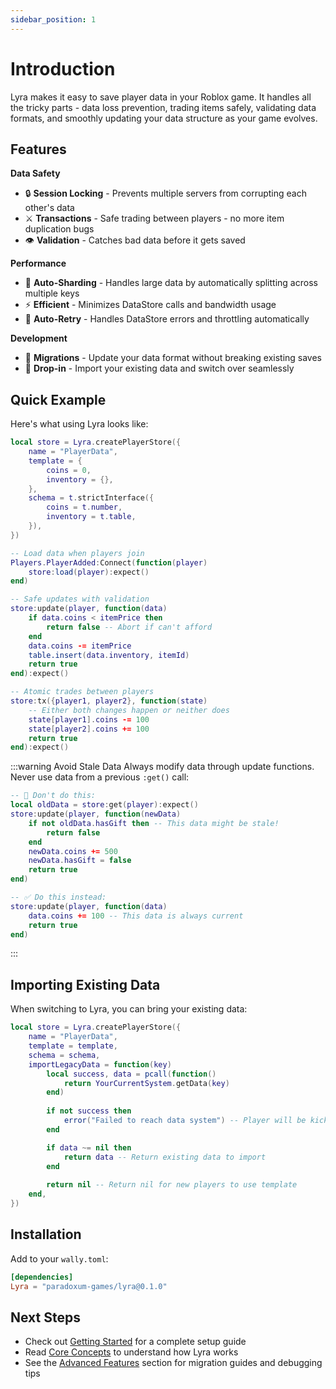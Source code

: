 ```yaml
---
sidebar_position: 1
---
```


# Introduction

Lyra makes it easy to save player data in your Roblox game. It handles all the tricky parts - data loss prevention, trading items safely, validating data formats, and smoothly updating your data structure as your game evolves.

## Features

**Data Safety**
- 🔒 **Session Locking** - Prevents multiple servers from corrupting each other's data
- ⚔️ **Transactions** - Safe trading between players - no more item duplication bugs
- 👁️ **Validation** - Catches bad data before it gets saved

**Performance**
- 💎 **Auto-Sharding** - Handles large data by automatically splitting across multiple keys
- ⚡ **Efficient** - Minimizes DataStore calls and bandwidth usage
- 🎯 **Auto-Retry** - Handles DataStore errors and throttling automatically

**Development**
- 🦋 **Migrations** - Update your data format without breaking existing saves
- 🔄 **Drop-in** - Import your existing data and switch over seamlessly

## Quick Example

Here's what using Lyra looks like:

```lua
local store = Lyra.createPlayerStore({
    name = "PlayerData",
    template = {
        coins = 0,
        inventory = {},
    },
    schema = t.strictInterface({
        coins = t.number,
        inventory = t.table,
    }),
})

-- Load data when players join
Players.PlayerAdded:Connect(function(player)
    store:load(player):expect()
end)

-- Safe updates with validation
store:update(player, function(data)
    if data.coins < itemPrice then
        return false -- Abort if can't afford
    end
    data.coins -= itemPrice
    table.insert(data.inventory, itemId)
    return true
end):expect()

-- Atomic trades between players
store:tx({player1, player2}, function(state)
    -- Either both changes happen or neither does
    state[player1].coins -= 100
    state[player2].coins += 100
    return true
end):expect()
```

:::warning Avoid Stale Data
Always modify data through update functions. Never use data from a previous `:get()` call:
```lua
-- 🚫 Don't do this:
local oldData = store:get(player):expect()
store:update(player, function(newData)
    if not oldData.hasGift then -- This data might be stale!
        return false
    end
    newData.coins += 500
    newData.hasGift = false
    return true
end)

-- ✅ Do this instead:
store:update(player, function(data)
    data.coins += 100 -- This data is always current
    return true
end)
```
:::

## Importing Existing Data

When switching to Lyra, you can bring your existing data:

```lua
local store = Lyra.createPlayerStore({
    name = "PlayerData",
    template = template,
    schema = schema,
    importLegacyData = function(key)
        local success, data = pcall(function()
            return YourCurrentSystem.getData(key)
        end)
        
        if not success then
            error("Failed to reach data system") -- Player will be kicked and can retry
        end

        if data ~= nil then
            return data -- Return existing data to import
        end
        
        return nil -- Return nil for new players to use template
    end,
})
```

## Installation

Add to your `wally.toml`:
```toml
[dependencies]
Lyra = "paradoxum-games/lyra@0.1.0"
```

## Next Steps

- Check out [Getting Started](./getting-started.md) for a complete setup guide
- Read [Core Concepts](./core-concepts.md) to understand how Lyra works
- See the [Advanced Features](./category/advanced-features) section for migration guides and debugging tips

